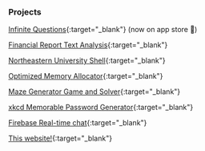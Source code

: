 <h3> Projects </h3>

[Infinite Questions](https://apps.apple.com/us/app/infinite-question/id1563513116){:target="_blank"} (now on app store 🥳)

[Financial Report Text Analysis](https://github.com/pickdani/sec-stock-predicting){:target="_blank"}

[Northeastern University Shell](https://github.com/pickdani/nush){:target="_blank"}

[Optimized Memory Allocator](https://github.com/pickdani/optimized-memory-allocator){:target="_blank"}

[Maze Generator Game and Solver](https://github.com/pickdani/mazegen){:target="_blank"}

[xkcd Memorable Password Generator](https://github.com/pickdani/xkcdpwgen){:target="_blank"}

[Firebase Real-time chat](https://github.com/pickdani/realtimechat){:target="_blank"}

[This website!](https://github.com/pickdani/pickdani.github.io){:target="_blank"}
